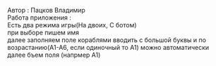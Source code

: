 Автор : Пацков Владимир <br/>
Работа приложения : <br/>
Есть два режима игры(На двоих, С ботом) <br/>
при выборе пишем имя  <br/>
далее заполняем поле кораблями вводить с большой буквы и по возрастанию(A1-A6, если одиночный то A1) можно автоматически<br/>
далее бъем поля (напрмер A1)<br/>
